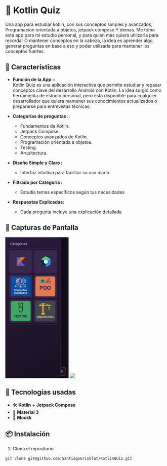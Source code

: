 # 📱 Kotlin Quiz

Una app para estudiar kotlin, con sus conceptos simples y avanzados, Programacion orientada a objetos, jetpack compose Y demas.
Me tomo esta app para mi estudio personal, y para quien mas quiera utilizarla para recordar O mantener conceptos en la cabeza, la idea es aprender algo, generar preguntas en base a eso y poder utilizarla para mantener los conceptos fuertes.

## 🚀 Características

- **Función de la App :**:  
  Kotlin Quiz es una aplicación interactiva que permite estudiar y repasar conceptos clave del desarrollo Android con Kotlin. La idea surgió como herramienta de estudio personal, pero está disponible para cualquier desarrollador que quiera mantener sus conocimientos actualizados o prepararse para entrevistas técnicas.

- **Categorias de preguntas :**:
    - Fundamentos de Kotlin.
    - Jetpack Compose.
    - Conceptos avanzados de Kotlin.
    - Programación orientada a objetos.
    - Testing.
    - Arquitectura.

- **Diseño Simple y Claro :**  
  - Interfaz intuitiva para facilitar su uso diario.

- **Filtrado por Categoría :**
  - Estudia temas específicos según tus necesidades
 
- **Respuestas Explicadas:**
  -  Cada pregunta incluye una explicación detallada

## 📸 Capturas de Pantalla

<p float="left">
  <img src="https://github.com/SantiagoGrinblat/KotlinQuiz/blob/f9500b3e2e10fb10b8f77e467360440ed5d4eec7/imagen1.jpeg" width="200" />
  <img src="https://github.com/SantiagoGrinblat/KotlinQuiz/blob/7e539b19e6904dad66456e5f50f6847828ebf536/imagen2.jpeg" width="200" />
</p>

## 🧰 Tecnologías usadas

- 🛠️ **Kotlin** + **Jetpack Compose**
- 🌙 **Material 3**
- 🧪 **Mockk**

## 📦 Instalación

1. Clona el repositorio

```bash
git clone git@github.com:SantiagoGrinblat/KotlinQuiz.git
